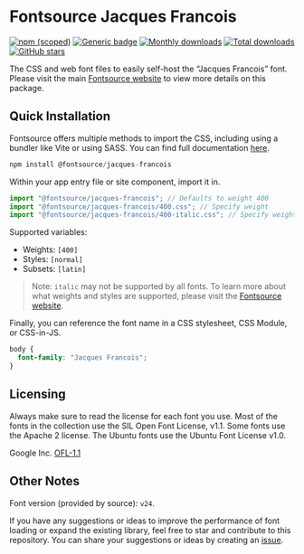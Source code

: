 # Fontsource Jacques Francois

[![npm (scoped)](https://img.shields.io/npm/v/@fontsource/jacques-francois?color=brightgreen)](https://www.npmjs.com/package/@fontsource/jacques-francois) [![Generic badge](https://img.shields.io/badge/fontsource-passing-brightgreen)](https://github.com/fontsource/fontsource) [![Monthly downloads](https://badgen.net/npm/dm/@fontsource/jacques-francois)](https://github.com/fontsource/fontsource) [![Total downloads](https://badgen.net/npm/dt/@fontsource/jacques-francois)](https://github.com/fontsource/fontsource) [![GitHub stars](https://img.shields.io/github/stars/fontsource/fontsource.svg?style=social&label=Star)](https://github.com/fontsource/fontsource/stargazers)

The CSS and web font files to easily self-host the “Jacques Francois” font. Please visit the main [Fontsource website](https://fontsource.org/fonts/jacques-francois) to view more details on this package.

## Quick Installation

Fontsource offers multiple methods to import the CSS, including using a bundler like Vite or using SASS. You can find full documentation [here](https://fontsource.org/docs/getting-started/introduction).

```javascript
npm install @fontsource/jacques-francois
```

Within your app entry file or site component, import it in.

```javascript
import "@fontsource/jacques-francois"; // Defaults to weight 400
import "@fontsource/jacques-francois/400.css"; // Specify weight
import "@fontsource/jacques-francois/400-italic.css"; // Specify weight and style
```

Supported variables:
- Weights: `[400]`
- Styles: `[normal]`
- Subsets: `[latin]`

> Note: `italic` may not be supported by all fonts. To learn more about what weights and styles are supported, please visit the [Fontsource website](https://fontsource.org/fonts/jacques-francois).

Finally, you can reference the font name in a CSS stylesheet, CSS Module, or CSS-in-JS.

```css
body {
  font-family: "Jacques Francois";
}
```

## Licensing
Always make sure to read the license for each font you use. Most of the fonts in the collection use the SIL Open Font License, v1.1. Some fonts use the Apache 2 license. The Ubuntu fonts use the Ubuntu Font License v1.0.

Google Inc.
[OFL-1.1](http://scripts.sil.org/OFL)

## Other Notes
Font version (provided by source): `v24`.

If you have any suggestions or ideas to improve the performance of font loading or expand the existing library, feel free to star and contribute to this repository. You can share your suggestions or ideas by creating an [issue](https://github.com/fontsource/fontsource/issues).